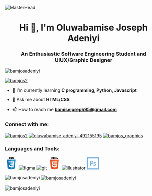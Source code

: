 ![MasterHead](https://img.freepik.com/premium-vector/programmer-desktop-computer-screen-with-php-html-script-coding-illustration-flat-cartoon_101884-876.jpg?w=900)
<h1 align="center">Hi 👋, I'm Oluwabamise Joseph Adeniyi</h1>
<h3 align="center">An Enthusiastic Software Engineering Student and UIUX/Graphic Designer</h3>

<p align="left"> <img src="https://komarev.com/ghpvc/?username=bamjosadeniyi&label=Profile%20views&color=0e75b6&style=flat" alt="bamjosadeniyi" /> </p>

<p align="left"> <a href="https://twitter.com/bamjos2" target="blank"><img src="https://img.shields.io/twitter/follow/bamjos2?logo=twitter&style=for-the-badge" alt="bamjos2" /></a> </p>

- 🌱 I’m currently learning **C programming, Python, Javascript**

- 💬 Ask me about **HTML/CSS**

- 📫 How to reach me **bamisejoseph95@gmail.com**

<h3 align="left">Connect with me:</h3>
<p align="left">
<a href="https://twitter.com/bamjos2" target="blank"><img align="center" src="https://raw.githubusercontent.com/rahuldkjain/github-profile-readme-generator/master/src/images/icons/Social/twitter.svg" alt="bamjos2" height="30" width="40" /></a>
<a href="https://linkedin.com/in/oluwabamise-adeniyi-492155195" target="blank"><img align="center" src="https://raw.githubusercontent.com/rahuldkjain/github-profile-readme-generator/master/src/images/icons/Social/linked-in-alt.svg" alt="oluwabamise-adeniyi-492155195" height="30" width="40" /></a>
<a href="https://instagram.com/bamjos_graphics" target="blank"><img align="center" src="https://raw.githubusercontent.com/rahuldkjain/github-profile-readme-generator/master/src/images/icons/Social/instagram.svg" alt="bamjos_graphics" height="30" width="40" /></a>
</p>

<h3 align="left">Languages and Tools:</h3>
<p align="left"> <a href="https://www.w3schools.com/css/" target="_blank" rel="noreferrer"> <img src="https://raw.githubusercontent.com/devicons/devicon/master/icons/css3/css3-original-wordmark.svg" alt="css3" width="40" height="40"/> </a> <a href="https://www.figma.com/" target="_blank" rel="noreferrer"> <img src="https://www.vectorlogo.zone/logos/figma/figma-icon.svg" alt="figma" width="40" height="40"/> </a> <a href="https://git-scm.com/" target="_blank" rel="noreferrer"> <img src="https://www.vectorlogo.zone/logos/git-scm/git-scm-icon.svg" alt="git" width="40" height="40"/> </a> <a href="https://www.w3.org/html/" target="_blank" rel="noreferrer"> <img src="https://raw.githubusercontent.com/devicons/devicon/master/icons/html5/html5-original-wordmark.svg" alt="html5" width="40" height="40"/> </a> <a href="https://www.adobe.com/in/products/illustrator.html" target="_blank" rel="noreferrer"> <img src="https://www.vectorlogo.zone/logos/adobe_illustrator/adobe_illustrator-icon.svg" alt="illustrator" width="40" height="40"/> </a> <a href="https://www.photoshop.com/en" target="_blank" rel="noreferrer"> <img src="https://raw.githubusercontent.com/devicons/devicon/master/icons/photoshop/photoshop-line.svg" alt="photoshop" width="40" height="40"/> </a> </p>

<p><img align="left" src="https://github-readme-stats.vercel.app/api/top-langs?username=bamjosadeniyi&show_icons=true&locale=en&layout=compact" alt="bamjosadeniyi" /></p>

<p>&nbsp;<img align="center" src="https://github-readme-stats.vercel.app/api?username=bamjosadeniyi&show_icons=true&locale=en" alt="bamjosadeniyi" /></p>

<p><img align="center" src="https://github-readme-streak-stats.herokuapp.com/?user=bamjosadeniyi&" alt="bamjosadeniyi" /></p>
